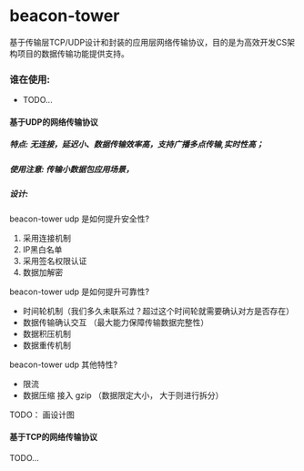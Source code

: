 # beacon-tower
基于传输层TCP/UDP设计和封装的应用层网络传输协议，目的是为高效开发CS架构项目的数据传输功能提供支持。

### 谁在使用:

- TODO...

#### 基于UDP的网络传输协议

##### 特点: 无连接，延迟小、数据传输效率高，支持广播多点传输,实时性高；

##### 使用注意: 传输小数据包应用场景，

##### 设计:

beacon-tower udp 是如何提升安全性?
1. 采用连接机制
2. IP黑白名单
3. 采用签名权限认证
4. 数据加解密


beacon-tower udp 是如何提升可靠性?
- 时间轮机制（我们多久未联系过？超过这个时间轮就需要确认对方是否存在）
- 数据传输确认交互 （最大能力保障传输数据完整性）
- 数据积压机制
- 数据重传机制


beacon-tower udp 其他特性?
- 限流
- 数据压缩    接入 gzip  （数据限定大小， 大于则进行拆分）


TODO： 画设计图


#### 基于TCP的网络传输协议

TODO...